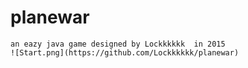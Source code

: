 # planewar 
	an eazy java game designed by Lockkkkkk  in 2015
	![Start.png](https://github.com/Lockkkkkk/planewar)
